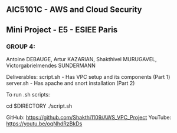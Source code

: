 ## AIC5101C - AWS and Cloud Security
## Mini Project - E5 - ESIEE Paris

### GROUP 4:
Antoine DEBAUGE, 
Artur KAZARIAN, 
Shakthivel MURUGAVEL, 
Victorgabrielmendes SUNDERMANN

Deliverables: 
script.sh - Has VPC setup and its components (Part 1)
server.sh - Has apache and snort installation (Part 2)


To run .sh scripts:

cd $DIRECTORY
./script.sh


GitHub: https://github.com/Shakthi1109/AWS_VPC_Project
YouTube: https://youtu.be/oqNhdRzBkDs